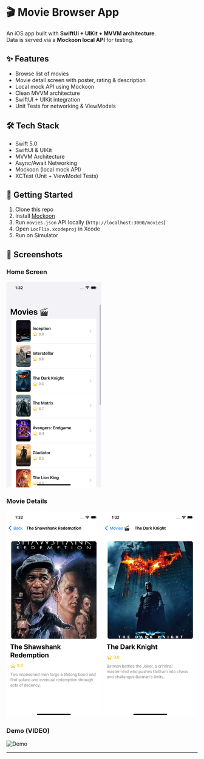 
# 🎬 Movie Browser App

An iOS app built with **SwiftUI + UIKit + MVVM architecture**.  
Data is served via a **Mockoon local API** for testing.  

## ✨ Features
- Browse list of movies  
- Movie detail screen with poster, rating & description  
- Local mock API using Mockoon  
- Clean MVVM architecture  
- SwiftUI + UIKit integration  
- Unit Tests for networking & ViewModels  

## 🛠️ Tech Stack
- Swift 5.0
- SwiftUI & UIKit
- MVVM Architecture
- Async/Await Networking
- Mockoon (local mock API)
- XCTest (Unit + ViewModel Tests)

## 🚀 Getting Started
1. Clone this repo
2. Install [Mockoon](https://mockoon.com/)
3. Run `movies.json` API locally (`http://localhost:3000/movies`)
4. Open `LocFlix.xcodeproj` in Xcode
5. Run on Simulator

## 📸 Screenshots

### Home Screen
<img src="screenshots/movies.png" width="250">

### Movie Details
<img src="screenshots/redemption.png" width="250">
<img src="screenshots/darknight.png" width="250">

### Demo (VIDEO)
![Demo](screenshots/demo.gif)


---
